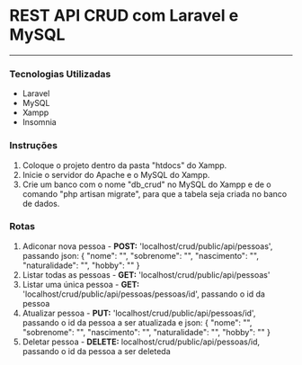 # REST API CRUD com Laravel e MySQL
---

### Tecnologias Utilizadas
- Laravel
- MySQL
- Xampp
- Insomnia

### Instruções 
1. Coloque o projeto dentro da pasta "htdocs" do Xampp.
2. Inicie o servidor do Apache e o MySQL do Xampp.
3. Crie um banco com o nome "db_crud" no MySQL do Xampp e de o comando "php artisan migrate", para que a tabela seja criada no banco de dados.

### Rotas
1. Adiconar nova pessoa - 
**POST:** 'localhost/crud/public/api/pessoas', 
passando json: 
{
	"nome": "",
	"sobrenome": "",
	"nascimento": "",
	"naturalidade": "",
	"hobby": ""
}
&nbsp;
2. Listar todas as pessoas - 
**GET:** 'localhost/crud/public/api/pessoas'
&nbsp;
4. Listar uma única pessoa - 
**GET:** 'localhost/crud/public/api/pessoas/pessoas/id', passando o id da pessoa
&nbsp;
3. Atualizar pessoa - 
**PUT:** 'localhost/crud/public/api/pessoas/id', passando o id da pessoa a ser atualizada e json:
{
	"nome": "",
	"sobrenome": "",
	"nascimento": "",
	"naturalidade": "",
	"hobby": ""
}
&nbsp;
4. Deletar pessoa - 
**DELETE:** localhost/crud/public/api/pessoas/id, passando o id da pessoa a ser deleteda

